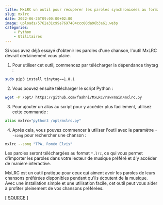 ```yaml
---
title: MxLRC un outil pour récupérer les paroles synchronisées au format *.lrc
slug: mxlrc
date: 2022-06-26T09:00:00+02:00
image: uploads/5762a31c99e7697484ccc80da96b3a61.webp
categories:
    - Python
    - Utilitaires
---
```


Si vous avez déjà essayé d'obtenir les paroles d'une chanson, l'outil MxLRC devrait certainement vous plaire.

1. Pour utiliser cet outil, commencez par télécharger la dépendance tinytag :

```bash
sudo pip3 install tinytag==1.8.1
```

2. Vous pouvez ensuite télécharger le script Python :

```bash
wget -P /opt/ https://github.com/fashni/MxLRC/raw/main/mxlrc.py
```

3. Pour ajouter un alias au script pour y accéder plus facilement, utilisez cette commande :

```bash
alias mxlrc="python3 /opt/mxlrc.py"
```

4. Après cela, vous pouvez commencer à utiliser l'outil avec le paramètre `--song` pour rechercher une chanson :

```bash
mxlrc --song "TPA, Roméo Elvis"
```

Les paroles seront téléchargées au format `*.lrc`, ce qui vous permet d'importer les paroles dans votre lecteur de musique préféré et d'y accéder de manière interactive.

MxLRC est un outil pratique pour ceux qui aiment avoir les paroles de leurs chansons préférées disponibles pendant qu'ils écoutent de la musique. Avec une installation simple et une utilisation facile, cet outil peut vous aider à profiter pleinement de vos chansons préférées.

[ [SOURCE](https://github.com/fashni/MxLRC) ]

